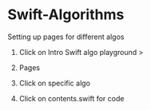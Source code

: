 # Swift-Algorithms
Setting up pages for different algos 

1. Click on Intro Swift algo playground >

2. Pages  

3. Click on specific algo 

4. Click on contents.swift for code
